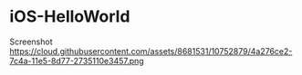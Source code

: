 # iOS-HelloWorld

Screenshot
https://cloud.githubusercontent.com/assets/8681531/10752879/4a276ce2-7c4a-11e5-8d77-2735110e3457.png
